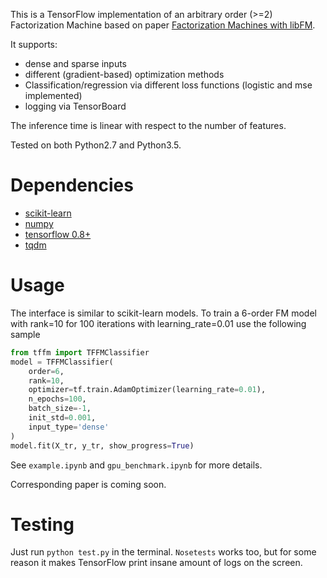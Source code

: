This is a TensorFlow implementation of an arbitrary order (>=2) Factorization Machine based on paper [Factorization Machines with libFM](http://dl.acm.org/citation.cfm?doid=2168752.2168771).

It supports:
* dense and sparse inputs
* different (gradient-based) optimization methods
* Classification/regression via different loss functions (logistic and mse implemented)
* logging via TensorBoard

The inference time is linear with respect to the number of features.

Tested on both Python2.7 and Python3.5.


# Dependencies
* [scikit-learn](http://scikit-learn.org/stable/)
* [numpy](http://www.numpy.org/)
* [tensorflow 0.8+](https://www.tensorflow.org/)
* [tqdm](https://github.com/tqdm/tqdm)

# Usage
The interface is similar to scikit-learn models. To train a 6-order FM model with rank=10 for 100 iterations with learning_rate=0.01 use the following sample
```python
from tffm import TFFMClassifier
model = TFFMClassifier(
    order=6,
    rank=10,
    optimizer=tf.train.AdamOptimizer(learning_rate=0.01),
    n_epochs=100,
    batch_size=-1,
    init_std=0.001,
    input_type='dense'
)
model.fit(X_tr, y_tr, show_progress=True)
```

See `example.ipynb` and `gpu_benchmark.ipynb` for more details.

Corresponding paper is coming soon.

# Testing
Just run ```python test.py``` in the terminal. ```Nosetests``` works too, but for some reason it makes TensorFlow print insane amount of logs on the screen.
